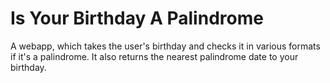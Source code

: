 # Is Your Birthday A Palindrome
A webapp, which takes the user's birthday and checks it in various formats if it's a palindrome. It also returns the nearest palindrome date to your birthday.
